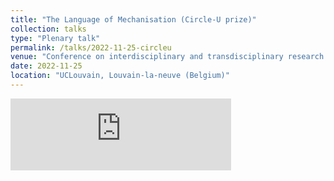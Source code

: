 ```yaml
---
title: "The Language of Mechanisation (Circle-U prize)"
collection: talks
type: "Plenary talk"
permalink: /talks/2022-11-25-circleu
venue: "Conference on interdisciplinary and transdisciplinary research for sustainable development"
date: 2022-11-25
location: "UCLouvain, Louvain-la-neuve (Belgium)"
---
```


<iframe 
    style="width: 560px; max-width: 70%;" 
    height="115"
    src="https://www.youtube.com/embed/zx8HxXmwOq4?si=EGuMiW7PdGkQolfs" 
    title="YouTube video player" 
    frameborder="0" 
    allow="accelerometer; autoplay; clipboard-write; encrypted-media; gyroscope; picture-in-picture; web-share" 
    referrerpolicy="strict-origin-when-cross-origin" 
    allowfullscreen>
</iframe>
